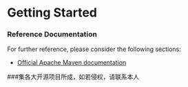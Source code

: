 # Getting Started

### Reference Documentation
For further reference, please consider the following sections:

* [Official Apache Maven documentation](https://maven.apache.org/guides/index.html)

###集各大开源项目所成，如若侵权，请联系本人
